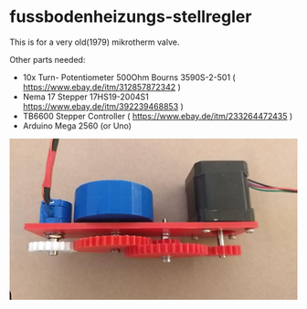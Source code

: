 # fussbodenheizungs-stellregler

This is for a very old(1979) mikrotherm valve.

Other parts needed:
- 10x Turn- Potentiometer 500Ohm Bourns 3590S-2-501 ( https://www.ebay.de/itm/312857872342 )
- Nema 17 Stepper 17HS19-2004S1  https://www.ebay.de/itm/392239468853 )
- TB6600 Stepper Controller ( https://www.ebay.de/itm/233264472435 )
- Arduino Mega 2560 (or Uno)

![zusammengebaut](https://raw.githubusercontent.com/cuddlycheetah/fussbodenheizungs-stellregler/master/zusammengebaut.jpg)
